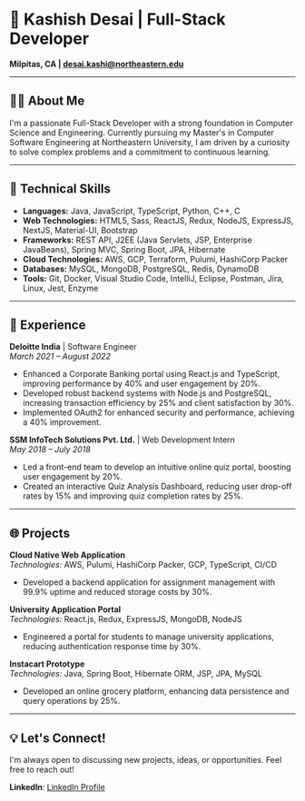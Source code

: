 # 🌟 Kashish Desai | Full-Stack Developer

**Milpitas, CA | desai.kashi@northeastern.edu**

---

## 👨‍💻 About Me

I'm a passionate Full-Stack Developer with a strong foundation in Computer Science and Engineering. Currently pursuing my Master's in Computer Software Engineering at Northeastern University, I am driven by a curiosity to solve complex problems and a commitment to continuous learning.

---

## 🔧 Technical Skills

- **Languages:** Java, JavaScript, TypeScript, Python, C++, C
- **Web Technologies:** HTML5, Sass, ReactJS, Redux, NodeJS, ExpressJS, NextJS, Material-UI, Bootstrap
- **Frameworks:** REST API, J2EE (Java Servlets, JSP, Enterprise JavaBeans), Spring MVC, Spring Boot, JPA, Hibernate
- **Cloud Technologies:** AWS, GCP, Terraform, Pulumi, HashiCorp Packer
- **Databases:** MySQL, MongoDB, PostgreSQL, Redis, DynamoDB
- **Tools:** Git, Docker, Visual Studio Code, IntelliJ, Eclipse, Postman, Jira, Linux, Jest, Enzyme

---

## 🚀 Experience

**Deloitte India** | Software Engineer  
*March 2021 – August 2022*  
- Enhanced a Corporate Banking portal using React.js and TypeScript, improving performance by 40% and user engagement by 20%.
- Developed robust backend systems with Node.js and PostgreSQL, increasing transaction efficiency by 25% and client satisfaction by 30%.
- Implemented OAuth2 for enhanced security and performance, achieving a 40% improvement.

**SSM InfoTech Solutions Pvt. Ltd.** | Web Development Intern  
*May 2018 – July 2018*  
- Led a front-end team to develop an intuitive online quiz portal, boosting user engagement by 20%.
- Created an interactive Quiz Analysis Dashboard, reducing user drop-off rates by 15% and improving quiz completion rates by 25%.

---

## 🌐 Projects

**Cloud Native Web Application**  
*Technologies:* AWS, Pulumi, HashiCorp Packer, GCP, TypeScript, CI/CD  
- Developed a backend application for assignment management with 99.9% uptime and reduced storage costs by 30%.

**University Application Portal**  
*Technologies:* React.js, Redux, ExpressJS, MongoDB, NodeJS  
- Engineered a portal for students to manage university applications, reducing authentication response time by 30%.

**Instacart Prototype**  
*Technologies:* Java, Spring Boot, Hibernate ORM, JSP, JPA, MySQL  
- Developed an online grocery platform, enhancing data persistence and query operations by 25%.

---

## 💡 Let's Connect!

I'm always open to discussing new projects, ideas, or opportunities. Feel free to reach out!

**LinkedIn**: [LinkedIn Profile](https://linkedin.com/in/kashishdesai07/)  
